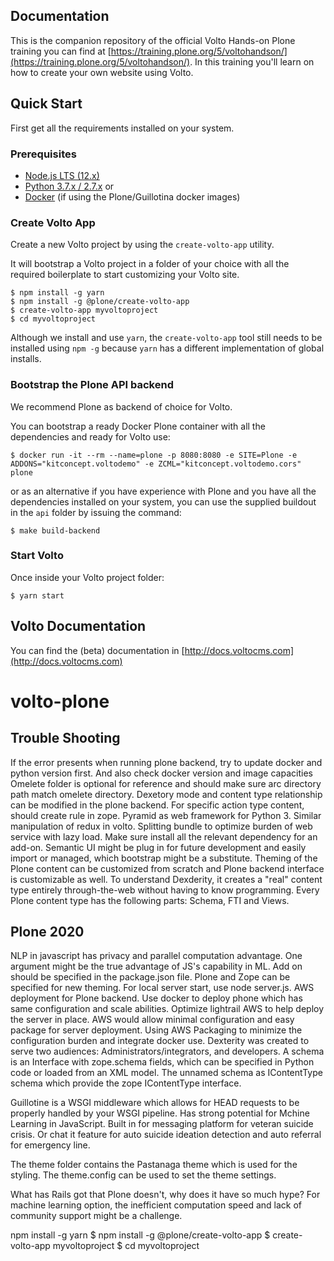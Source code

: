 ## Documentation

This is the companion repository of the official Volto Hands-on Plone training you can find at [https://training.plone.org/5/voltohandson/](https://training.plone.org/5/voltohandson/).
In this training you'll learn on how to create your own website using Volto.

## Quick Start

First get all the requirements installed on your system.

### Prerequisites

- [Node.js LTS (12.x)](https://nodejs.org/)
- [Python 3.7.x / 2.7.x](https://python.org/) or
- [Docker](https://www.docker.com/get-started) (if using the Plone/Guillotina docker images)

### Create Volto App

Create a new Volto project by using the `create-volto-app` utility.

It will bootstrap a Volto project in a folder of your choice with all the required
boilerplate to start customizing your Volto site.

    $ npm install -g yarn
    $ npm install -g @plone/create-volto-app
    $ create-volto-app myvoltoproject
    $ cd myvoltoproject

Although we install and use `yarn`, the `create-volto-app` tool still needs to be
installed using `npm -g` because `yarn` has a different implementation of
global installs.

### Bootstrap the Plone API backend

We recommend Plone as backend of choice for Volto.

You can bootstrap a ready Docker Plone container with all the dependencies and ready for Volto use:

```shell
$ docker run -it --rm --name=plone -p 8080:8080 -e SITE=Plone -e ADDONS="kitconcept.voltodemo" -e ZCML="kitconcept.voltodemo.cors" plone
```

or as an alternative if you have experience with Plone and you have all the
dependencies installed on your system, you can use the supplied buildout in the
`api` folder by issuing the command:

```shell
$ make build-backend
```

### Start Volto

Once inside your Volto project folder:

```shell
$ yarn start
```

## Volto Documentation

You can find the (beta) documentation in [http://docs.voltocms.com](http://docs.voltocms.com)
# volto-plone

## Trouble Shooting
If the error presents when running plone backend, try to update docker and python version first. And also check docker version and image capacities Omelete folder is optional for reference and should make sure arc directory path match omelete directory. Dexetory mode and content type relationship can be modified in the plone backend. For specific action type content, should create rule in zope. Pyramid as web framework for Python 3. Similar manipulation of redux in volto. Splitting bundle to optimize burden of web service with lazy load. Make sure install all the relevant dependency for an add-on.
Semantic UI might be plug in for future development and easily import or managed, which bootstrap might be a substitute. Theming of the Plone content can be customized from scratch and Plone backend interface is customizable as well. To understand Dexderity, it creates a "real" content type entirely through-the-web without having to know programming. Every Plone content type has the following parts: Schema, FTI and Views.

## Plone 2020
NLP in javascript has privacy and parallel computation advantage. One argument might be the true advantage of JS's capability in ML. Add on should be specified in the package.json file. Plone and Zope can be specified for new theming. For local server start, use node server.js. AWS deployment for Plone backend. Use docker to deploy phone which has same configuration and scale abilities. Optimize lightrail AWS to help deploy the server in place. AWS would allow minimal configuration and easy package for server deployment. Using AWS Packaging to minimize the configuration burden and integrate docker use. Dexterity was created to serve two audiences: Administrators/integrators, and developers. A schema is an Interface with zope.schema fields, which can be specified in Python code or loaded from an XML model. The unnamed schema as IContentType schema which provide the zope IContentType interface. 

Guillotine is a WSGI middleware which allows for HEAD requests to be properly handled by your WSGI pipeline. Has strong potential for Mchine Learning in JavaScript. Built in for messaging platform for veteran suicide crisis. Or chat it feature for auto suicide ideation detection and auto referral for emergency line. 

The theme folder contains the Pastanaga theme which is used for the styling. The theme.config can be used to set the theme settings.

What has Rails got that Plone doesn't, why does it have so much hype? For machine learning option, the inefficient computation speed and lack of community support might be a challenge. 

npm install -g yarn
$ npm install -g @plone/create-volto-app
$ create-volto-app myvoltoproject
$ cd myvoltoproject
